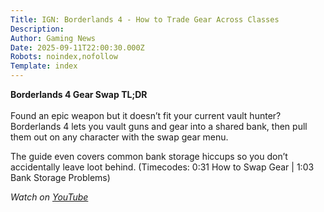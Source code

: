 ```yaml
---
Title: IGN: Borderlands 4 - How to Trade Gear Across Classes
Description: 
Author: Gaming News
Date: 2025-09-11T22:00:30.000Z
Robots: noindex,nofollow
Template: index
---
```

<p><strong>Borderlands 4 Gear Swap TL;DR</strong><br><br>
Found an epic weapon but it doesn’t fit your current vault hunter? Borderlands 4 lets you vault guns and gear into a shared bank, then pull them out on any character with the swap gear menu.</p>

<p>The guide even covers common bank storage hiccups so you don’t accidentally leave loot behind. (Timecodes: 0:31 How to Swap Gear | 1:03 Bank Storage Problems)</p>

<p><em>Watch on <a href="https://www.youtube.com/watch?v=iwBW3ufZm3E" rel="noopener noreferrer">YouTube</a></em></p>

